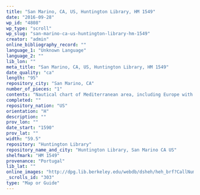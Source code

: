 ```yaml
---
title: "San Marino, CA, US, Huntington Library, HM 1549"
date: "2016-09-28"
wp_id: "4808"
wp_type: "scroll"
wp_slug: "san-marino-ca-us-huntington-library-hm-1549"
creator: "admin"
online_bibliography_record: ""
language_1: "Unknown Language"
language_2: ""
lib_lon: ""
meta_title: "San Marino, CA, US, Huntington Library, HM 1549"
date_quality: "ca"
length: "95"
repository_city: "San Marino, CA"
number_of_pieces: "1"
contents: "Nautical chart of Mediterranean area, including Europe with British Isles and portion of Scandinavia."
completed: ""
repository_nation: "US"
orientation: "H"
description: ""
prov_lon: ""
date_start: "1590"
prov_lat: ""
width: "59.5"
repository: "Huntington Library"
repository_name_and_city: "Huntington Library, San Marino CA US"
shelfmark: "HM 1549"
provenance: "Portugal"
lib_lat: ""
online_images: "http://dpg.lib.berkeley.edu/webdb/dsheh/heh_brf?CallNumber=HM+1549"
_scrolls_id: "303"
type: "Map or Guide"
---
```



